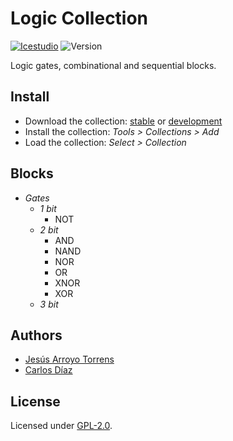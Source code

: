 # Logic Collection

[![Icestudio](https://img.shields.io/badge/collection-icestudio-blue.svg)](https://github.com/FPGAwars/icestudio)
![Version](https://img.shields.io/badge/version-v0.1.0-orange.svg)

Logic gates, combinational and sequential blocks.

## Install

* Download the collection: [stable](https://github.com/FPGAwars/collection-logic/archive/v0.1.0.zip) or [development](https://github.com/FPGAwars/collection-logic/archive/master.zip)
* Install the collection: *Tools > Collections > Add*
* Load the collection: *Select > Collection*

## Blocks
* *Gates*
  * *1 bit*
    * NOT
  * *2 bit*
    * AND
    * NAND
    * NOR
    * OR
    * XNOR
    * XOR
  * *3 bit*



## Authors
* [Jesús Arroyo Torrens](https://github.com/Jesus89)
* [Carlos Díaz](https://github.com/C47D)


## License

Licensed under [GPL-2.0](https://opensource.org/licenses/GPL-2.0).
